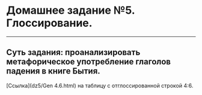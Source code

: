 # Домашнее задание №5. Глоссирование.
****************
## Суть задания: проанализировать метафорическое употребление глаголов падения в книге Бытия.
[Ссылка](dz5/Gen 4.6.html) на таблицу с отглоссированной строкой 4:6. 
